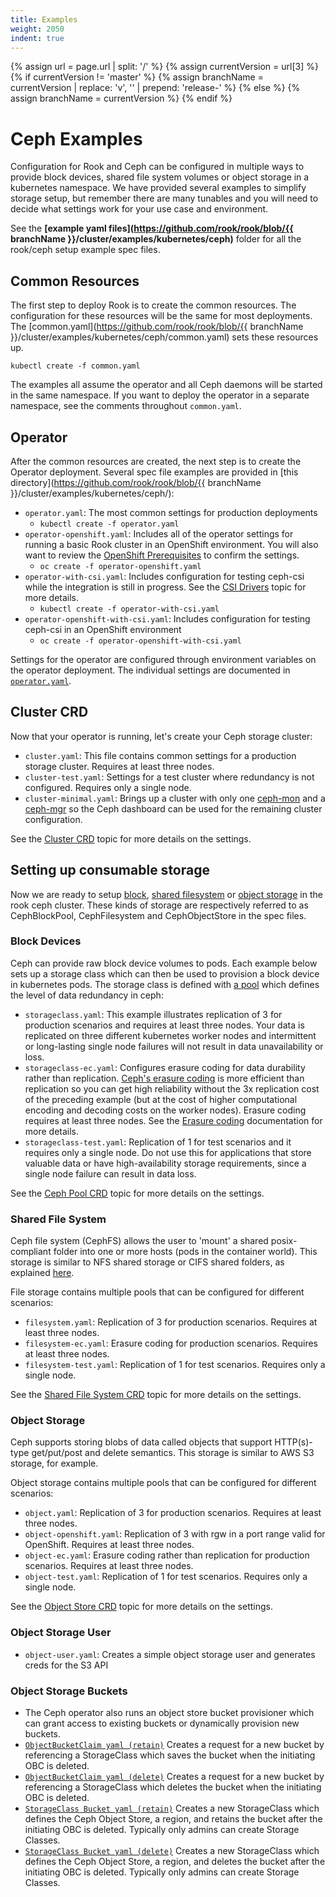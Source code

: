 ```yaml
---
title: Examples
weight: 2050
indent: true
---
```

{% assign url = page.url | split: '/' %}
{% assign currentVersion = url[3] %}
{% if currentVersion != 'master' %}
{% assign branchName = currentVersion | replace: 'v', '' | prepend: 'release-' %}
{% else %}
{% assign branchName = currentVersion %}
{% endif %}

# Ceph Examples

Configuration for Rook and Ceph can be configured in multiple ways to provide block devices, shared file system volumes or object storage in a kubernetes namespace. We have provided several examples to simplify storage setup, but remember there are many tunables and you will need to decide what settings work for your use case and environment. 

See the **[example yaml files](https://github.com/rook/rook/blob/{{ branchName }}/cluster/examples/kubernetes/ceph)** folder for all the rook/ceph setup example spec files.

## Common Resources
The first step to deploy Rook is to create the common resources. The configuration for these resources will be the same for most deployments. The [common.yaml](https://github.com/rook/rook/blob/{{ branchName }}/cluster/examples/kubernetes/ceph/common.yaml) sets these resources up. 
```
kubectl create -f common.yaml
```

The examples all assume the operator and all Ceph daemons will be started in the same namespace. If you want to deploy the operator in a separate namespace, see the comments throughout `common.yaml`.

## Operator

After the common resources are created, the next step is to create the Operator deployment. Several spec file examples are provided in [this directory](https://github.com/rook/rook/blob/{{ branchName }}/cluster/examples/kubernetes/ceph/):
- `operator.yaml`: The most common settings for production deployments
   - `kubectl create -f operator.yaml`
- `operator-openshift.yaml`: Includes all of the operator settings for running a basic Rook cluster in an OpenShift environment. You will also want to review the [OpenShift Prerequisites](openshift.md) to confirm the settings.
   - `oc create -f operator-openshift.yaml`
- `operator-with-csi.yaml`: Includes configuration for testing ceph-csi while the integration is still in progress. See the [CSI Drivers](ceph-csi-drivers.md) topic for more details.
   - `kubectl create -f operator-with-csi.yaml`
- `operator-openshift-with-csi.yaml`: Includes configuration for testing ceph-csi in an OpenShift environment
   - `oc create -f operator-openshift-with-csi.yaml`

Settings for the operator are configured through environment variables on the operator deployment. The individual settings are documented in [`operator.yaml`](/cluster/examples/kubernetes/ceph/operator.yaml).

## Cluster CRD
Now that your operator is running, let's create your Ceph storage cluster:
- `cluster.yaml`: This file contains common settings for a production storage cluster. Requires at least three nodes.
- `cluster-test.yaml`: Settings for a test cluster where redundancy is not configured. Requires only a single node.
- `cluster-minimal.yaml`: Brings up a cluster with only one [ceph-mon](http://docs.ceph.com/docs/nautilus/man/8/ceph-mon/) and a [ceph-mgr](http://docs.ceph.com/docs/nautilus/mgr/) so the Ceph dashboard can be used for the remaining cluster configuration.

See the [Cluster CRD](ceph-cluster-crd.md) topic for more details on the settings.

## Setting up consumable storage

Now we are ready to setup [block](https://ceph.com/ceph-storage/block-storage/), [shared filesystem](https://ceph.com/ceph-storage/file-system/) or [object storage](https://ceph.com/ceph-storage/object-storage/) in the rook ceph cluster. These kinds of storage are respectively referred to as CephBlockPool, CephFilesystem and CephObjectStore in the spec files.

### Block Devices

Ceph can provide raw block device volumes to pods. Each example below sets up a storage class which can then be used to provision a block device in kubernetes pods. The storage class is defined with [a pool](http://docs.ceph.com/docs/nautilus/rados/operations/pools/) which defines the level of data redundancy in ceph:

- `storageclass.yaml`: This example illustrates replication of 3 for production scenarios and requires at least three nodes. Your data is replicated on three different kubernetes worker nodes and intermittent or long-lasting single node failures will not result in data unavailability or loss.
- `storageclass-ec.yaml`: Configures erasure coding for data durability rather than replication. [Ceph's erasure coding](http://docs.ceph.com/docs/nautilus/rados/operations/erasure-code/) is more efficient than replication so you can get high reliability without the 3x replication cost of the preceding example (but at the cost of higher computational encoding and decoding costs on the worker nodes). Erasure coding requires at least three nodes. See the [Erasure coding](ceph-pool-crd.md#erasure-coded) documentation for more details. 
- `storageclass-test.yaml`: Replication of 1 for test scenarios and it requires only a single node. Do not use this for applications that store valuable data or have high-availability storage requirements, since a single node failure can result in data loss.

See the [Ceph Pool CRD](ceph-pool-crd.md) topic for more details on the settings.

### Shared File System
Ceph file system (CephFS) allows the user to 'mount' a shared posix-compliant folder into one or more hosts (pods in the container world). This storage is similar to NFS shared storage or CIFS shared folders, as explained [here](https://ceph.com/ceph-storage/file-system/).

File storage contains multiple pools that can be configured for different scenarios:
- `filesystem.yaml`: Replication of 3 for production scenarios. Requires at least three nodes.
- `filesystem-ec.yaml`: Erasure coding for production scenarios. Requires at least three nodes.
- `filesystem-test.yaml`: Replication of 1 for test scenarios. Requires only a single node.

See the [Shared File System CRD](ceph-filesystem-crd.md) topic for more details on the settings.

### Object Storage

Ceph supports storing blobs of data called objects that support HTTP(s)-type get/put/post and delete semantics. This storage is similar to AWS S3 storage, for example.

Object storage contains multiple pools that can be configured for different scenarios:
- `object.yaml`: Replication of 3 for production scenarios.  Requires at least three nodes.
- `object-openshift.yaml`: Replication of 3 with rgw in a port range valid for OpenShift.  Requires at least three nodes.
- `object-ec.yaml`: Erasure coding rather than replication for production scenarios.  Requires at least three nodes.
- `object-test.yaml`: Replication of 1 for test scenarios. Requires only a single node.

See the [Object Store CRD](ceph-object-store-crd.md) topic for more details on the settings.

### Object Storage User
- `object-user.yaml`: Creates a simple object storage user and generates creds for the S3 API

### Object Storage Buckets
- The Ceph operator also runs an object store bucket provisioner which can grant access to existing buckets or dynamically provision new buckets.
- [`ObjectBucketClaim yaml (retain)`](/cluster/examples/kubernetes/ceph/object-bucket-claim-retain.yaml) Creates a request for a new bucket by referencing a StorageClass which saves the bucket when the initiating OBC is deleted.
- [`ObjectBucketClaim yaml (delete)`](/cluster/examples/kubernetes/ceph/object-bucket-claim-delete.yaml) Creates a request for a new bucket by referencing a StorageClass which deletes the bucket when the initiating OBC is deleted.
- [`StorageClass Bucket yaml (retain)`](/cluster/examples/kubernetes/ceph/storageclass-bucket-retain.yaml) Creates a new StorageClass which defines the Ceph Object Store, a region, and retains the bucket after the initiating OBC is deleted. Typically only admins can create Storage Classes.
- [`StorageClass Bucket yaml (delete)`](/cluster/examples/kubernetes/ceph/storageclass-bucket-delete.yaml) Creates a new StorageClass which defines the Ceph Object Store, a region, and deletes the bucket after the initiating OBC is deleted. Typically only admins can create Storage Classes.
